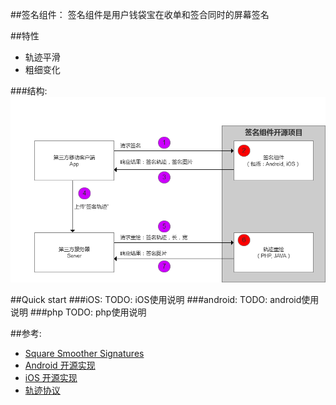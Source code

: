 ##签名组件：
签名组件是用户钱袋宝在收单和签合同时的屏幕签名

##特性
* 轨迹平滑
* 粗细变化

###结构:
![](https://github.com/qiandaibao/signature/raw/master/doc/assets/Architecture.png)

##Quick start
###iOS:
TODO: iOS使用说明
###android:
TODO: android使用说明
###php
TODO: php使用说明

##参考:
* [Square Smoother Signatures]( http://corner.squareup.com/2012/07/smoother-signatures.html )
* [Android 开源实现](https://github.com/gcacace/android-signaturepad)
* [iOS 开源实现]( https://www.altamiracorp.com/blog/employee-posts/capture-a-signature-on-ios )
* [轨迹协议](https://github.com/huachangli/signature/wiki/轨迹协议)
